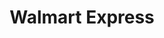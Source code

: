 ---
title: "Walmart Express"
url: /ciudad-de-mexico/walmart-express-calle-maximino-avila-camacho/
shop: Supermarkt
---